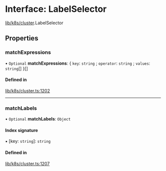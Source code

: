 # Interface: LabelSelector

[lib/k8s/cluster](../modules/lib_k8s_cluster.md).LabelSelector

## Properties

### matchExpressions

• `Optional` **matchExpressions**: { `key`: `string` ; `operator`: `string` ; `values`: `string`[]  }[]

#### Defined in

[lib/k8s/cluster.ts:1202](https://github.com/headlamp-k8s/headlamp/blob/65bfc11e/frontend/src/lib/k8s/cluster.ts#L1202)

___

### matchLabels

• `Optional` **matchLabels**: `Object`

#### Index signature

▪ [key: `string`]: `string`

#### Defined in

[lib/k8s/cluster.ts:1207](https://github.com/headlamp-k8s/headlamp/blob/65bfc11e/frontend/src/lib/k8s/cluster.ts#L1207)
